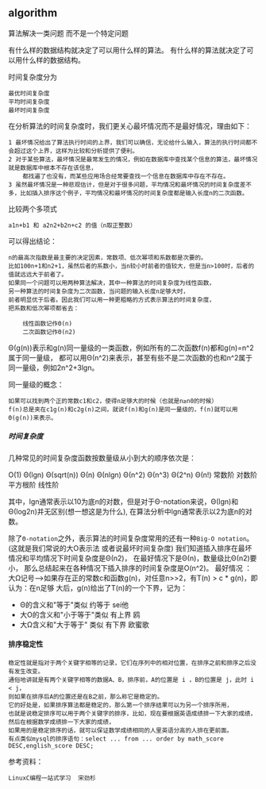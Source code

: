 ## algorithm

算法解决一类问题 而不是一个特定问题

有什么样的数据结构就决定了可以用什么样的算法。
有什么样的算法就决定了可以用什么样的数据结构。

时间复杂度分为

    最优时间复杂度
    平均时间复杂度
    最坏时间复杂度

在分析算法的时间复杂度时，我们更关心最坏情况而不是最好情况，理由如下：

    1 最坏情况给出了算法执行时间的上界，我们可以确信，无论给什么输入，算法的执行时间都不会超过这个上界，这样为比较和分析提供了便利。
    2 对于某些算法，最坏情况是最常发生的情况，例如在数据库中查找某个信息的算法，最坏情况就是数据库中根本不存在该信息，
        都找遍了也没有，而某些应用场合经常要查找一个信息在数据库中存在不存在。
    3 虽然最坏情况是一种悲观估计，但是对于很多问题，平均情况和最坏情况的时间复杂度差不多，比如插入排序这个例子，平均情况和最坏情况的时间复杂度都是输入长度n的二次函数。

比较两个多项式

    a1n+b1 和 a2n2+b2n+c2 的值（n取正整数）

可以得出结论：

    n的最高次指数是最主要的决定因素，常数项、低次幂项和系数都是次要的。
    比如100n+1和n2+1，虽然后者的系数小，当n较小时前者的值较大，但是当n>100时，后者的值就远远大于前者了。
    如果同一个问题可以用两种算法解决，其中一种算法的时间复杂度为线性函数，
    另一种算法的时间复杂度为二次函数，当问题的输入长度n足够大时，
    前者明显优于后者。因此我们可以用一种更粗略的方式表示算法的时间复杂度，
    把系数和低次幂项都省去：
    
        线性函数记作Θ(n)
        二次函数记作Θ(n2)

Θ(g(n))表示和g(n)同一量级的一类函数，例如所有的二次函数f(n)都和g(n)=n^2属于同一量级，
都可以用Θ(n^2)来表示，甚至有些不是二次函数的也和n^2属于同一量级，例如2n^2+3lgn。

同一量级的概念：

    如果可以找到两个正的常数c1和c2，使得n足够大的时候（也就是n≥n0的时候）
    f(n)总是夹在c1g(n)和c2g(n)之间，就说f(n)和g(n)是同一量级的，f(n)就可以用Θ(g(n))来表示。
    
##### 时间复杂度

几种常见的时间复杂度函数按数量级从小到大的顺序依次是：

   O(1)   Θ(lgn)   Θ(sqrt(n))  Θ(n)   Θ(nlgn)  Θ(n^2)  Θ(n^3)  Θ(2^n) Θ(n!)
   常数阶  对数阶   平方根阶    线性阶

其中，lgn通常表示以10为底n的对数，但是对于Θ-notation来说，Θ(lgn)和Θ(log2n)并无区别(想一想这是为什么),
在算法分析中lgn通常表示以2为底n的对数。

除了`Θ-notation`之外，表示算法的时间复杂度常用的还有一种`Big-O notation`。(这就是我们常说的大O表示法 或者说最坏时间复杂度)
我们知道插入排序在最坏情况和平均情况下时间复杂度是Θ(n2)，
在最好情况下是Θ(n)，数量级比Θ(n2)要小，
那么总结起来在各种情况下插入排序的时间复杂度是O(n^2)。
最好情况 ：大Ω记号-->如果存在正的常数c和函数g(n)，对任意n>>2，有T(n) > c * g(n)，即认为：在n足够 大后，g(n)给出了T(n)的一个下界，记为：

 - Θ的含义和"等于"类似          约等于   sei他
 - 大O的含义和"小于等于"类似    有上界    鸥
 - 大Ω含义和"大于等于" 类似     有下界    欧蜜歌

#### 排序稳定性

    稳定性就是指对于两个关键字相等的记录，它们在序列中的相对位置，在排序之前和排序之后没有发生改变。
    通俗地讲就是有两个关键字相等的数据A、B，排序前，A的位置是 i ，B的位置是 j，此时 i < j，
    则如果在排序后A的位置还是在B之前，那么称它是稳定的。
    它的好处是，如果排序算法都是稳定的，那么第一个排序结果可以为另一个排序所用，
    也就是说稳定排序可以用于两个关键字的排序，比如，现在要根据英语成绩排一下大家的成绩，然后在根据数学成绩排一下大家的成绩，
    如果用的是稳定排序的话，就可以保证数学成绩相同的人里英语分高的人排在更前面。
    有点类似mysql的排序语句：select ... from ... order by math_score DESC,english_score DESC;

参考资料：

    LinuxC编程一站式学习  宋劲杉
